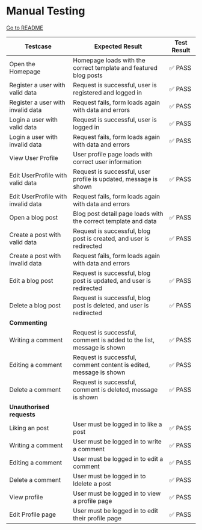 # Manual Testing

[Go to README](README.md)

| Testcase                          | Expected Result                                                       | Test Result |
|-----------------------------------|-----------------------------------------------------------------------|-------------|
| Open the Homepage                 | Homepage loads with the correct template and featured blog posts      | ✅ PASS          |
| Register a user with valid data   | Request is successful, user is registered and logged in               | ✅ PASS          |
| Register a user with invalid data | Request fails, form loads again with data and errors                  | ✅ PASS          |
| Login a user with valid data      | Request is successful, user is logged in                              | ✅ PASS          |
| Login a user with invalid data    | Request fails, form loads again with data and errors                  | ✅ PASS          |
| View User Profile                 | User profile page loads with correct user information                 |        |
| Edit UserProfile with valid data  | Request is successful, user profile is updated, message is shown      | ✅ PASS          |
| Edit UserProfile with invalid data| Request fails, form loads again with data and errors                  |                   |
| Open a blog post                  | Blog post detail page loads with the correct template and data        | ✅ PASS          |
| Create a post with valid data     | Request is successful, blog post is created, and user is redirected   | ✅ PASS          |
| Create a post with invalid data   | Request fails, form loads again with data and errors                  |                  |
| Edit a blog post                  | Request is successful, blog post is updated, and user is redirected   | ✅ PASS          |
| Delete a blog post                | Request is successful, blog post is deleted, and user is redirected   | ✅ PASS          |
| **Commenting**                    |                                                                       |                   |
| Writing a comment                 | Request is successful, comment is added to the list, message is shown | ✅ PASS          |
| Editing a comment                 | Request is successful, comment content is edited, message is shown    | ✅ PASS          |
| Delete a comment                  | Request is successful, comment is deleted, message is shown           | ✅ PASS          |
| **Unauthorised requests**         |                                                                       |                   |
| Liking an post                    | User must be logged in to like a post                                 | ✅ PASS          |
| Writing a comment                 | User must be logged in to write a comment                             | ✅ PASS          |
| Editing a comment                 | User must be logged in to edit a comment                              | ✅ PASS          |
| Delete a comment                  | User must be logged in to ldelete a post                              | ✅ PASS          |
| View profile                      | User must be logged in to view a profile page                         | ✅ PASS          |
| Edit Profile page                 | User must be logged in to edit their profile page                     | ✅ PASS          |